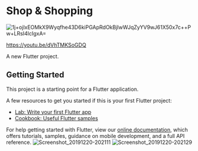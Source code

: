# Shop & Shopping
![1j+ojlxEOMkX9Wyqfhe43D6kiPGApRdOkBjIwWJqZyYV9wJ61X50x7c++Pw+LRsI4lcIgxA=](https://user-images.githubusercontent.com/44610017/71280089-53fb8500-2380-11ea-874e-5b4ba04df919.png)


https://youtu.be/dVhTMKSoGDQ

A new Flutter project.

## Getting Started

This project is a starting point for a Flutter application.

A few resources to get you started if this is your first Flutter project:

- [Lab: Write your first Flutter app](https://flutter.dev/docs/get-started/codelab)
- [Cookbook: Useful Flutter samples](https://flutter.dev/docs/cookbook)

For help getting started with Flutter, view our
[online documentation](https://flutter.dev/docs), which offers tutorials,
samples, guidance on mobile development, and a full API reference.
![Screenshot_20191220-202111](https://user-images.githubusercontent.com/44610017/71279761-983a5580-237f-11ea-8067-f6236170c825.png)
![Screenshot_20191220-202129](https://user-images.githubusercontent.com/44610017/71280022-28789a80-2380-11ea-848f-a76304c383b3.png)

